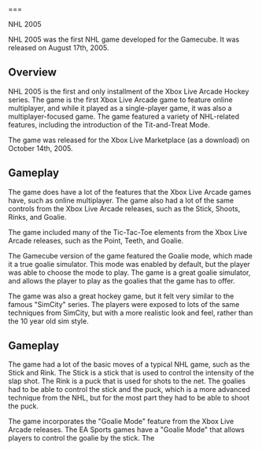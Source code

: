 
===

NHL 2005

NHL 2005 was the first NHL game developed for the Gamecube. It was released on August 17th, 2005.

## Overview

NHL 2005 is the first and only installment of the Xbox Live Arcade Hockey series. The game is the first Xbox Live Arcade game to feature online multiplayer, and while it played as a single-player game, it was also a multiplayer-focused game. The game featured a variety of NHL-related features, including the introduction of the Tit-and-Treat Mode.

The game was released for the Xbox Live Marketplace (as a download) on October 14th, 2005.

## Gameplay

The game does have a lot of the features that the Xbox Live Arcade games have, such as online multiplayer. The game also had a lot of the same controls from the Xbox Live Arcade releases, such as the Stick, Shoots, Rinks, and Goalie.

The game included many of the Tic-Tac-Toe elements from the Xbox Live Arcade releases, such as the Point, Teeth, and Goalie.

The Gamecube version of the game featured the Goalie mode, which made it a true goalie simulator. This mode was enabled by default, but the player was able to choose the mode to play. The game is a great goalie simulator, and allows the player to play as the goalies that the game has to offer.

The game was also a great hockey game, but it felt very similar to the famous "SimCity" series. The players were exposed to lots of the same techniques from SimCity, but with a more realistic look and feel, rather than the 10 year old sim style.

## Gameplay

The game had a lot of the basic moves of a typical NHL game, such as the Stick and Rink. The Stick is a stick that is used to control the intensity of the slap shot. The Rink is a puck that is used for shots to the net. The goalies had to be able to control the stick and the puck, which is a more advanced technique from the NHL, but for the most part they had to be able to shoot the puck.

The game incorporates the "Goalie Mode" feature from the Xbox Live Arcade releases. The EA Sports games have a "Goalie Mode" that allows players to control the goalie by the stick. The
